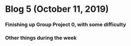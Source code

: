 # Blog 5 (October 11, 2019)

### Finishing up Group Project 0, with some difficulty

### Other things during the week
